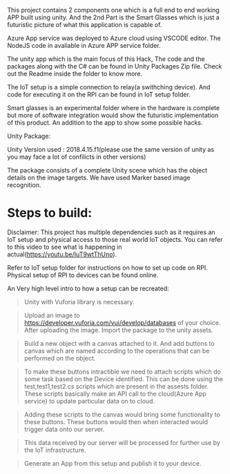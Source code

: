 This project contains 2 components one which is a full end to end working APP built using unity. And the 2nd Part is the Smart Glasses which is just a futuristic picture of what this application is capable of. 

Azure App service was deployed to Azure cloud using VSCODE editor. The NodeJS code in avaliable in Azure APP service folder.

The unity app which is the main focus of this Hack, The code and the packages along with the C# can be found in Unity Packages Zip file.
Check out the Readme inside the folder to know more.

The IoT setup is a simple connection to relay(a swithching device). And code for executing it on the RPI can be found in IoT setup folder.

Smart glasses is an experimental folder where in the hardware is complete but more of software integration would show the futuristic implementation of this product. An addition to the app to show some possible hacks.

Unity Package:

Unity Version used : 2018.4.15.f1(please use the same version of unity as you may face a lot of confilicts in other versions)

The package consists of a complete Unity scene which has the object details on the image targets. We have used Marker based image recognition. 

Steps to build:
=================

Disclaimer: This project has multiple dependencies such as it requires an IoT setup and physical access to those real world IoT objects. You can refer to this video to see what is happening in actual(https://youtu.be/IuT9wtThUno). 

Refer to IoT setup folder for instructions on how to set up code on RPI. Physical setup of RPI to devices can be found online.

An Very high level intro to how a setup can be recreated: 

> Unity with Vuforia library is necessary.

> Upload an image to https://developer.vuforia.com/vui/develop/databases of your choice. After uploading the image. Import the package to the unity assets. 

> Build a new object with a canvas attached to it. And add buttons to canvas which are named according to the operations that can be performed on the object.

> To make these buttons intractible we need to attach scripts which do some task based on the Device identified. This can be done using the test,test1,test2.cs scripts which are present in the assests folder. These scripts basically make an API call to the cloud(Azure App service) to update particular data on to cloud. 

> Adding these scripts to the canvas would bring some functionality to these buttons. These buttons would then when interacted would trigger data onto our server.

> This data received by our server will be processed for further use by the IoT infrastructure.

> Generate an App from this setup and publish it to your device.

